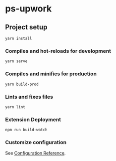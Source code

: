 # ps-upwork

## Project setup
```
yarn install
```

### Compiles and hot-reloads for development
```
yarn serve
```

### Compiles and minifies for production
```
yarn build-prod
```

### Lints and fixes files
```
yarn lint
```

### Extension Deployment
```
npm run build-watch
```

### Customize configuration
See [Configuration Reference](https://cli.vuejs.org/config/).
